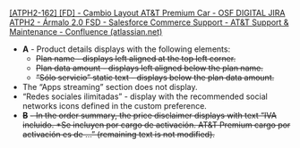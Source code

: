 [[ATPH2-162] [FD] - Cambio Layout AT&T Premium Car - OSF DIGITAL JIRA](https://dev.osf.digital/browse/ATPH2-162)
[ATPH2 - Ármalo 2.0 FSD - Salesforce Commerce Support - AT&T Support & Maintenance - Confluence (atlassian.net)](https://osfdigital.atlassian.net/wiki/spaces/ATTSM/pages/4925031099/ATPH2+-+rmalo+2.0+FSD#ATPH2-Arm-03)
- **A** - Product details displays with the following elements:
    - ~~Plan name - displays left aligned at the top left corner.~~
    - ~~Plan data amount - displays left aligned below the plan name.~~
    - ~~“Sólo servicio” static text - displays below the plan data amount.~~
- The “Apps streaming” section does not display.
- “Redes sociales ilimitadas” - display with the recommended social networks icons defined in the custom preference.
- ~~**B**~~ ~~- In the order summary, the price disclaimer displays with text “IVA incluido. *Se incluyen por cargo de activación. AT&T Premium cargo por activación es de …” (remaining text is not modified).~~